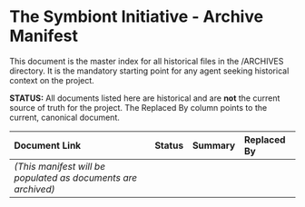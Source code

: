 # **The Symbiont Initiative \- Archive Manifest**

This document is the master index for all historical files in the /ARCHIVES directory. It is the mandatory starting point for any agent seeking historical context on the project.

**STATUS:** All documents listed here are historical and are **not** the current source of truth for the project. The Replaced By column points to the current, canonical document.

| Document Link | Status | Summary | Replaced By |
| :---- | :---- | :---- | :---- |
| *(This manifest will be populated as documents are archived)* |  |  |  |

